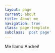 ```yaml
---
layout: page
current: about
title: About me
navigation: true
class: page-template
subclass: 'post page'
---
```


Me llamo Andrei!
